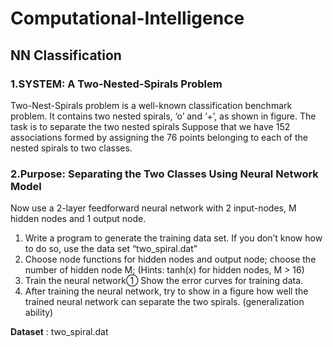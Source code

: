 # Computational-Intelligence
## NN Classification

### 1.SYSTEM: A Two-Nested-Spirals Problem

Two-Nest-Spirals problem is a well-known classification benchmark problem. It contains two nested spirals, ‘o’ and ‘+’, as shown in figure. The task is to separate the two nested spirals
Suppose that we have 152 associations formed by assigning the 76 points belonging to each of the nested spirals to two classes. 


### 2.Purpose: Separating the Two Classes Using Neural Network Model
Now use a 2-layer feedforward neural network with 2 input-nodes, M hidden nodes and 1 output node. 

1.	Write a program to generate the training data set. If you don’t know how to do so, use the data set “two_spiral.dat” 
2.	Choose node functions for hidden nodes and output node; choose the number of hidden node M; (Hints: tanh(x) for hidden nodes, M > 16)
3.	Train the neural network①	Show the error curves for training data.
4.	After training the neural network, try to show in a figure how well the trained neural network can separate the two spirals. (generalization ability)

**Dataset** : two_spiral.dat
